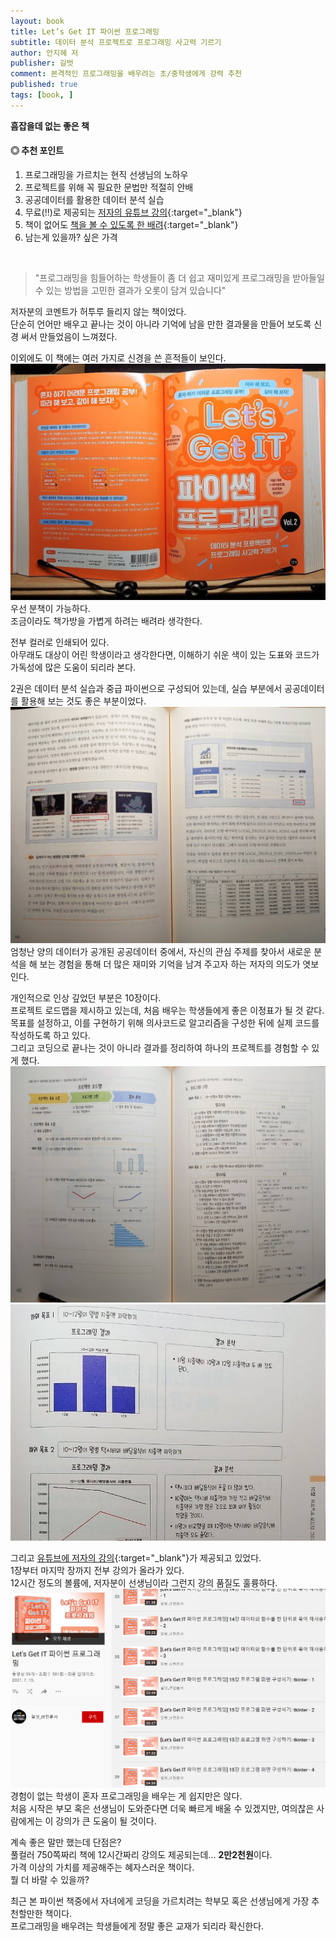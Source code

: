 ```yaml
---
layout: book
title: Let’s Get IT 파이썬 프로그래밍
subtitle: 데이터 분석 프로젝트로 프로그래밍 사고력 기르기
author: 안지혜 저
publisher: 길벗
comment: 본격적인 프로그래밍을 배우려는 초/중학생에게 강력 추천
published: true
tags: [book, ]
---
```


**흠잡을데 없는 좋은 책**

#### ◎ 추천 포인트
1. 프로그래밍을 가르치는 현직 선생님의 노하우
2. 프로젝트를 위해 꼭 필요한 문법만 적절히 안배
3. 공공데이터를 활용한 데이터 분석 실습
4. 무료(‼)로 제공되는 [저자의 유튜브 강의](https://www.youtube.com/playlist?list=PLRtkynNyEsXnmKrx0jD9LSaDpJ_oIQs4C){:target="_blank"}
5. 책이 없어도 [책을 볼 수 있도록 한 배려](https://thebook.io/080251/){:target="_blank"}
6. 남는게 있을까? 싶은 가격  

<br>

>"프로그래밍을 힘들어하는 학생들이 좀 더 쉽고 재미있게 프로그래밍을 받아들일 수 있는 방법을 고민한 결과가 오롯이 담겨 있습니다"  

저자분의 코멘트가 허투루 들리지 않는 책이었다.  
단순히 언어만 배우고 끝나는 것이 아니라 기억에 남을 만한 결과물을 만들어 보도록 신경 써서 만들었음이 느껴졌다.  

이외에도 이 책에는 여러 가지로 신경을 쓴 흔적들이 보인다.  
![](../../img/2021-08-14-Lets%20Get%20IT%20파이썬%20프로그래밍/1.jpg)  
우선 분책이 가능하다.  
조금이라도 책가방을 가볍게 하려는 배려라 생각한다.  

전부 컬러로 인쇄되어 있다.   
아무래도 대상이 어린 학생이라고 생각한다면, 이해하기 쉬운 색이 있는 도표와 코드가 가독성에 많은 도움이 되리라 본다.  

2권은 데이터 분석 실습과 중급 파이썬으로 구성되어 있는데, 실습 부분에서 공공데이터를 활용해 보는 것도 좋은 부분이었다. 
 ![](../../img/2021-08-14-Lets%20Get%20IT%20파이썬%20프로그래밍/5.jpg)  
엄청난 양의 데이터가 공개된 공공데이터 중에서, 자신의 관심 주제를 찾아서 새로운 분석을 해 보는 경험을 통해 더 많은 재미와 기억을 남겨 주고자 하는 저자의 의도가 엿보인다.  

개인적으로 인상 깊었던 부분은 10장이다.  
프로젝트 로드맵을 제시하고 있는데, 처음 배우는 학생들에게 좋은 이정표가 될 것 같다.  
목표를 설정하고, 이를 구현하기 위해 의사코드로 알고리즘을 구성한 뒤에 실제 코드를 작성하도록 하고 있다.  
그리고 코딩으로 끝나는 것이 아니라 결과를 정리하여 하나의 프로젝트를 경험할 수 있게 했다.    
![](../../img/2021-08-14-Lets%20Get%20IT%20파이썬%20프로그래밍/3.jpg)  
![](../../img/2021-08-14-Lets%20Get%20IT%20파이썬%20프로그래밍/4.jpg)  


그리고 [유튜브에 저자의 강의](https://www.youtube.com/playlist?list=PLRtkynNyEsXnmKrx0jD9LSaDpJ_oIQs4C){:target="_blank"}가 제공되고 있었다.  
1장부터 마지막 장까지 전부 강의가 올라가 있다.  
12시간 정도의 볼륨에, 저자분이 선생님이라 그런지 강의 품질도 훌륭하다.  
![](../../img/2021-08-14-Lets%20Get%20IT%20파이썬%20프로그래밍/2021-08-15-00-50-37.png)
경험이 없는 학생이 혼자 프로그래밍을 배우는 게 쉽지만은 않다.  
처음 시작은 부모 혹은 선생님이 도와준다면 더욱 빠르게 배울 수 있겠지만, 여의찮은 사람에게는 이 강의가 큰 도움이 될 것이다.

계속 좋은 말만 했는데 단점은?  
풀컬러 750쪽짜리 책에 12시간짜리 강의도 제공되는데... **2만2천원**이다.  
가격 이상의 가치를 제공해주는 혜자스러운 책이다.  
뭘 더 바랄 수 있을까?  

최근 본 파이썬 책중에서 자녀에게 코딩을 가르치려는 학부모 혹은 선생님에게 가장 추천할만한 책이다.  
프로그래밍을 배우려는 학생들에게 정말 좋은 교재가 되리라 확신한다.  

